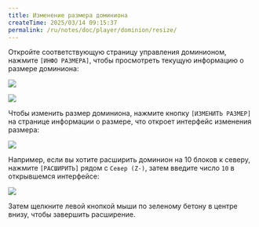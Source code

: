 ```yaml
---
title: Изменение размера доминиона
createTime: 2025/03/14 09:15:37
permalink: /ru/notes/doc/player/dominion/resize/
---
```


Откройте соответствующую страницу управления доминионом, нажмите `[ИНФО РАЗМЕРА]`, чтобы просмотреть текущую
информацию о размере доминиона:

![](/player/dominion/resize/1.png)

![](/player/dominion/resize/2.png)

Чтобы изменить размер доминиона, нажмите кнопку `[ИЗМЕНИТЬ РАЗМЕР]` на странице информации о размере, что откроет
интерфейс изменения размера:

![](/player/dominion/resize/3.png)

Например, если вы хотите расширить доминион на 10 блоков к северу, нажмите `[РАСШИРИТЬ]` рядом с `Север (Z-)`, затем
введите число `10` в открывшемся интерфейсе:

![](/player/dominion/resize/4.png)

Затем щелкните левой кнопкой мыши по зеленому бетону в центре внизу, чтобы завершить расширение.
